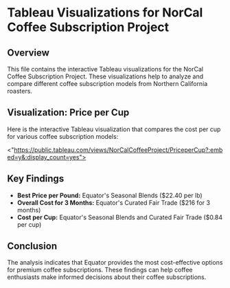 # Tableau Visualizations for NorCal Coffee Subscription Project

## Overview
This file contains the interactive Tableau visualizations for the NorCal Coffee Subscription Project. These visualizations help to analyze and compare different coffee subscription models from Northern California roasters.

## Visualization: Price per Cup
Here is the interactive Tableau visualization that compares the cost per cup for various coffee subscription models:

<"https://public.tableau.com/views/NorCalCoffeeProject/PriceperCup?:embed=y&:display_count=yes"></iframe>

## Key Findings
- **Best Price per Pound:** Equator's Seasonal Blends ($22.40 per lb)
- **Overall Cost for 3 Months:** Equator's Curated Fair Trade ($216 for 3 months)
- **Cost per Cup:** Equator's Seasonal Blends and Curated Fair Trade ($0.84 per cup)

## Conclusion
The analysis indicates that Equator provides the most cost-effective options for premium coffee subscriptions. These findings can help coffee enthusiasts make informed decisions about their coffee subscriptions.
